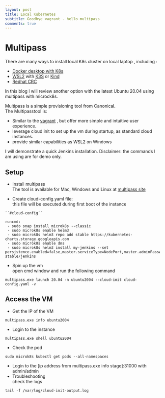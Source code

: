 ```yaml
---
layout: post
title: Local Kubernetes 
subtitle: Goodbye vagrant - hello multipass
comments: true
---
```


# Multipass   
There are many ways to install local K8s cluster on local laptop , including :
* [Docker desktop with K8s](https://www.docker.com/blog/docker-windows-desktop-now-kubernetes/)
* [WSL2](https://ubuntu.com/wsl) with [K3S](https://k3s.io/) or [Kind](https://kubernetes.io/docs/setup/learning-environment/kind/)
* [Redhat CRC](https://developers.redhat.com/blog/2019/09/05/red-hat-openshift-4-on-your-laptop-introducing-red-hat-codeready-containers/)

In this blog I will review another option with the latest Ubuntu 20.04 using multipass with microck8s.

Multipass is a simple provisioning tool from Canonical.   
The Multipasstool is:
* Similar to the [vagrant](https://www.vagrantup.com/)  , but offer more simple and intuitive user experience.
* leverage cloud init to set up the vm during startup, as standard cloud instances. 
* provide similar capabilities as WSL2 on Windows 

I will demonstrate a quick Jenkins installation. 
Disclaimer: the commands I am using are for demo only.

## Setup 
* Install multipass  
The tool is available for Mac, Windows and Linux at [multipass site](https://multipass.run/)

* Create cloud-config.yaml file:  
this file will be executed during first boot of the instance  
```
``#cloud-config``

runcmd:
 - sudo snap install microk8s --classic 
 - sudo microk8s enable helm3
 - sudo microk8s helm3 repo add stable https://kubernetes-charts.storage.googleapis.com
 - sudo microk8s enable dns
 - sudo microk8s helm3 install my-jenkins --set persistence.enabled=false,master.serviceType=NodePort,master.adminPassword="admin",master.nodePort=31000 stable/jenkins
```

* Spin up the vm  
open cmd window and run the following command 
```
multipass.exe launch 20.04 -n ubuntu2004 --cloud-init cloud-config.yaml -v
```

## Access the VM 
* Get the IP of the VM 
```
multipass.exe info ubuntu2004
```
* Login to the instance 
```
multipass.exe shell ubuntu2004
```
* Check the pod
```
sudo microk8s kubectl get pods --all-namespaces
```
* Login to the [ip address from multipass.exe info stage]:31000 with admin/admin 
* Troubleshooting  
check the logs 
```
tail -f /var/log/cloud-init-output.log
```
